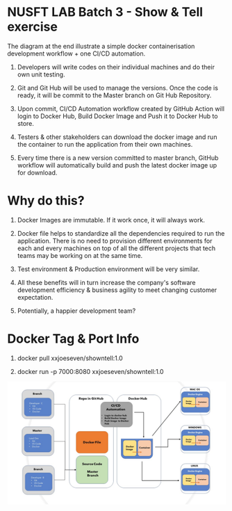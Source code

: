 # NUSFT LAB Batch 3 - Show & Tell exercise

The diagram at the end illustrate a simple docker containerisation development workflow + one CI/CD automation.

1) Developers will write codes on their individual machines and do their own unit testing.

2) Git and Git Hub will be used to manage the versions. Once the code is ready, it will be commit to the Master branch on Git Hub Repository.

3) Upon commit, CI/CD Automation workflow created by GitHub Action will login to Docker Hub, Build Docker Image and Push it to Docker Hub to store.

4) Testers & other stakeholders can download the docker image and run the container to run the application from their own machines.

5) Every time there is a new version committed to master branch, GitHub workflow will automatically build and push the latest docker image up for download.

# Why do this?

1) Docker Images are immutable. If it work once, it will always work.

2) Docker file helps to standardize all the dependencies required to run the application. There is no need to provision different environments for each and every machines on top of all the different projects that tech teams may be working on at the same time.

3) Test environment & Production environment will be very similar.

4) All these benefits will in turn increase the company's software development efficiency & business agility to meet changing customer expectation.

5) Potentially, a happier development team?

# Docker Tag & Port Info

1) docker pull xxjoeseven/showntell:1.0

2) docker run -p 7000:8080 xxjoeseven/showntell:1.0

![Workflow](https://github.com/xxjoeseven/NUSFTST/blob/master/Presentation1.2.jpg)




